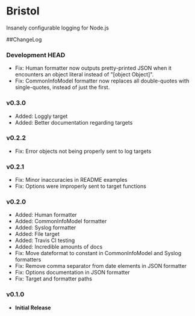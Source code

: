 # Bristol
Insanely configurable logging for Node.js

##ChangeLog

### Development HEAD
- Fix: Human formatter now outputs pretty-printed JSON when it encounters an
object literal instead of "[object Object]".
- Fix: CommonInfoModel formatter now replaces all double-quotes with
single-quotes, instead of just the first.

### v0.3.0
- Added: Loggly target
- Added: Better documentation regarding targets

### v0.2.2
- Fix: Error objects not being properly sent to log targets

### v0.2.1
- Fix: Minor inaccuracies in README examples
- Fix: Options were improperly sent to target functions

### v0.2.0
- Added: Human formatter
- Added: CommonInfoModel formatter
- Added: Syslog formatter
- Added: File target
- Added: Travis CI testing
- Added: Incredible amounts of docs
- Fix: Move dateformat to constant in CommonInfoModel and Syslog formatters
- Fix: Remove comma separator from date elements in JSON formatter
- Fix: Options documentation in JSON formatter
- Fix: Target and formatter paths

### v0.1.0
- **Initial Release**
